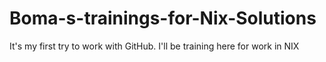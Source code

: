 # Boma-s-trainings-for-Nix-Solutions
It's my first try to work with GitHub.  I'll be training here for work in NIX
